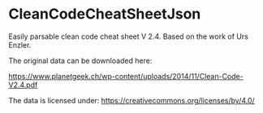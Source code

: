 # CleanCodeCheatSheetJson
Easily parsable clean code cheat sheet V 2.4. Based on the work of Urs Enzler.

The original data can be downloaded here:

https://www.planetgeek.ch/wp-content/uploads/2014/11/Clean-Code-V2.4.pdf

The data is licensed under: https://creativecommons.org/licenses/by/4.0/
